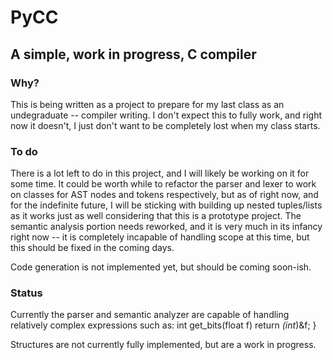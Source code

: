 # PyCC
## A simple, work in progress, C compiler
### Why?
This is being written as a project to prepare for my last class as an
undegraduate -- compiler writing. I don't expect this to fully work, and right
now it doesn't, I just don't want to be completely lost when my class starts.

### To do
There is a lot left to do in this project, and I will likely be working on it
for some time. It could be worth while to refactor the parser and lexer to work
on classes for AST nodes and tokens respectively, but as of right now, and for
the indefinite future, I will be sticking with building up nested tuples/lists
as it works just as well considering that this is a prototype project. The
semantic analysis portion needs reworked, and it is very much in its infancy
right now -- it is completely incapable of handling scope at this time, but this
should be fixed in the coming days.

Code generation is not implemented yet, but should be coming soon-ish.

### Status

Currently the parser and semantic analyzer are capable of handling relatively
complex expressions such as:
        int get\_bits(float f)
                return *(int*)&f;
        }

Structures are not currently fully implemented, but are a work in progress.

